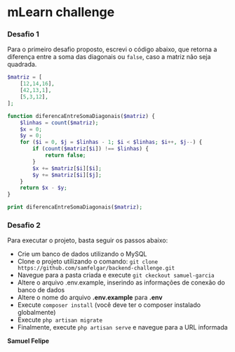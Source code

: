 # mLearn challenge

### Desafio 1

Para o primeiro desafio proposto, escrevi o código abaixo, que retorna a diferença entre a soma das diagonais ou `false`, caso a matriz não seja quadrada.


```php
$matriz = [
    [12,14,16],
    [42,13,1],
    [5,3,12],
];

function diferencaEntreSomaDiagonais($matriz) {
    $linhas = count($matriz);
    $x = 0;
    $y = 0;
    for ($i = 0, $j = $linhas - 1; $i < $linhas; $i++, $j--) {
        if (count($matriz[$i]) !== $linhas) {
            return false;
        }
        $x += $matriz[$i][$i];
        $y += $matriz[$i][$j];
    }
    return $x - $y;
}

print diferencaEntreSomaDiagonais($matriz);
```

### Desafio 2

Para executar o projeto, basta seguir os passos abaixo:

* Crie um banco de dados utilizando o MySQL
* Clone o projeto utilizando o comando: `git clone https://github.com/samfelgar/backend-challenge.git` 
* Navegue para a pasta criada e execute `git ckeckout samuel-garcia`
* Altere o arquivo .env.example, inserindo as informações de conexão do banco de dados
* Altere o nome do arquivo **.env.example** para **.env** 
* Execute `composer install` (você deve ter o composer instalado globalmente)
* Execute `php artisan migrate`
* Finalmente, execute `php artisan serve` e navegue para a URL informada

**Samuel Felipe**
